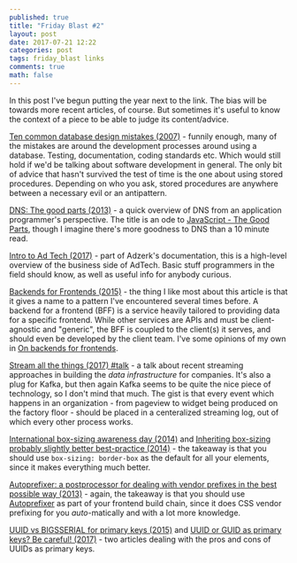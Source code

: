 ```yaml
---
published: true
title: "Friday Blast #2"
layout: post
date: 2017-07-21 12:22
categories: post
tags: friday_blast links
comments: true
math: false
---
```


In this post I've begun putting the year next to the link. The bias will be towards more recent articles, of course. But sometimes it's useful to know the context of a piece to be able to judge its content/advice.

[Ten common database design mistakes (2007)](https://www.red-gate.com/simple-talk/sql/database-administration/ten-common-database-design-mistakes/) - funnily enough, many of the mistakes are around the development processes around using a database. Testing, documentation, coding standards etc. Which would still hold if we'd be talking about software development in general. The only bit of advice that hasn't survived the test of time is the one about using stored procedures. Depending on who you ask, stored procedures are anywhere between a necessary evil or an antipattern.

[DNS: The good parts (2013)](https://www.petekeen.net/dns-the-good-parts) -  a quick overview of DNS from an application programmer's perspective. The title is an ode to [JavaScript - The Good Parts](http://shop.oreilly.com/product/9780596517748.do), though I imagine there's more goodness to DNS than a 10 minute read.

[Intro to Ad Tech (2017)](https://dev.adzerk.com/docs/glossary) - part of Adzerk's documentation, this is a high-level overview of the business side of AdTech. Basic stuff programmers in the field should know, as well as useful info for anybody curious.

[Backends for Frontends (2015)](http://samnewman.io/patterns/architectural/bff/) - the thing I like most about this article is that it gives a name to a pattern I've encountered several times before. A backend for a frontend (BFF) is a service heavily tailored to providing data for a specific frontend. While other services are APIs and must be client-agnostic and "generic", the BFF is coupled to the client(s) it serves, and should even be developed by the client team. I've some opinions of my own in [On backends for frontends](http://horia141.com/on-bffs.html).

[Stream all the things (2017) #talk](https://www.youtube.com/watch?v=Hjae0Cw9oew) - a talk about recent streaming approaches in building the _data infrastructure_ for companies. It's also a plug for Kafka, but then again Kafka seems to be quite the nice piece of technology, so I don't mind that much. The gist is that every event which happens in an organization - from pageview to widget being produced on the factory floor - should be placed in a centeralized streaming log, out of which every other process works.

[International box-sizing awareness day (2014)](https://css-tricks.com/international-box-sizing-awareness-day/) and [Inheriting box-sizing probably slightly better best-practice (2014)](https://css-tricks.com/inheriting-box-sizing-probably-slightly-better-best-practice/) - the takeaway is that you should use `box-sizing: border-box` as the default for all your elements, since it makes everything much better.

[Autoprefixer: a postprocessor for dealing with vendor prefixes in the best possible way (2013)](https://css-tricks.com/autoprefixer/) - again, the takeaway is that you should use [Autoprefixer](https://github.com/postcss/autoprefixer) as part of your frontend build chain, since it does CSS vendor prefixing for you _auto_-matically and with a lot more knowledge.

[UUID vs BIGSSERIAL for primary keys (2015)](http://thebuild.com/blog/2015/10/08/uuid-vs-bigserial-for-primary-keys/) and [UUID or GUID as primary keys? Be careful! (2017)](https://tomharrisonjr.com/uuid-or-guid-as-primary-keys-be-careful-7b2aa3dcb439) - two articles dealing with the pros and cons of UUIDs as primary keys.
